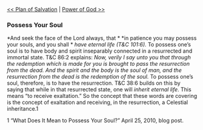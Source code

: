 [<< Plan of Salvation](Plan%20of%20Salvation)  |  [Power of God >>](Power%20of%20God)

### Possess Your Soul

*And seek the face of the Lord always, that *
*in patience you may possess your souls, and you shall *
*have eternal life *(T&C 101:6)*.* To possess one’s soul is to have body and spirit inseparably connected in a resurrected and immortal state. T&C 86:2 explains: *Now, verily I say unto you that through the redemption which is made for you is brought to pass the resurrection from the dead. And the spirit and the body is the soul of man, and the resurrection from the dead is the redemption of the soul.* To possess one’s soul, therefore, is to have the resurrection. T&C 38:6 builds on this by saying that while in that resurrected state, one will *inherit eternal life*. This means “to receive exaltation.” So the concept that these words are covering is the concept of exaltation and receiving, in the resurrection, a Celestial inheritance.1



1 “What Does It Mean to Possess Your Soul?” April 25, 2010, blog post.